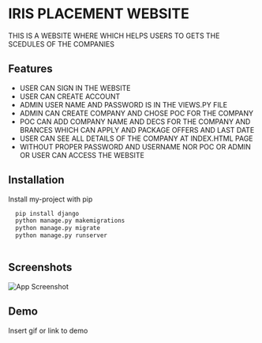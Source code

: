 
# IRIS PLACEMENT WEBSITE

THIS IS A WEBSITE WHERE WHICH HELPS USERS TO GETS THE SCEDULES OF THE COMPANIES


## Features


- USER CAN SIGN IN THE WEBSITE
- USER CAN CREATE ACCOUNT
- ADMIN USER NAME AND PASSWORD IS IN THE VIEWS.PY FILE 
- ADMIN CAN CREATE COMPANY AND CHOSE POC FOR THE COMPANY
- POC CAN ADD COMPANY NAME AND DECS FOR THE COMPANY AND BRANCES WHICH CAN APPLY AND PACKAGE OFFERS AND LAST DATE
- USER CAN SEE ALL DETAILS OF THE COMPANY AT INDEX.HTML PAGE
- WITHOUT PROPER PASSWORD AND USERNAME NOR POC OR ADMIN OR USER CAN ACCESS THE WEBSITE


## Installation

Install my-project with pip

```bash
  pip install django
  python manage.py makemigrations
  python manage.py migrate
  python manage.py runserver
  
```
    
## Screenshots

![App Screenshot](https://via.placeholder.com/468x300?text=App+Screenshot+Here)


## Demo

Insert gif or link to demo

